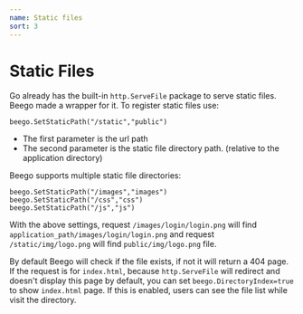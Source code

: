 ```yaml
---
name: Static files
sort: 3
---
```


# Static Files

Go already has the built-in `http.ServeFile` package to serve static files. Beego made a wrapper for it. To register static files use:

	beego.SetStaticPath("/static","public")

- The first parameter is the url path
- The second parameter is the static file directory path. (relative to the application directory)

Beego supports multiple static file directories:

	beego.SetStaticPath("/images","images")
	beego.SetStaticPath("/css","css")
	beego.SetStaticPath("/js","js")

With the above settings, request `/images/login/login.png` will find `application_path/images/login/login.png` and request `/static/img/logo.png` will find `public/img/logo.png` file.

By default Beego will check if the file exists, if not it will return a 404 page.  If the request is for `index.html`, because `http.ServeFile` will redirect and doesn't display this page by default, you can set `beego.DirectoryIndex=true` to show `index.html` page. If this is enabled, users can see the file list while visit the directory.
